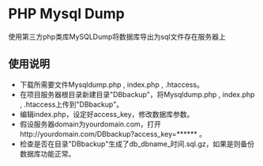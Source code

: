 # PHP Mysql Dump
使用第三方php类库MySQLDump将数据库导出为sql文件存在服务器上

## 使用说明
- 下载所需要文件Mysqldump.php , index.php , .htaccess。
- 在项目服务器根目录新建目录"DBbackup"，将Mysqldump.php , index.php , .htaccess上传到"DBbackup"。
- 编辑index.php，设定好access_key，修改数据库参数。
- 假设服务器domain为yourdomain.com，打开http://yourdomain.com/DBbackup?access_key=****** 。
- 检查是否在目录"DBbackup"生成了db_dbname_时间.sql.gz，如果是则备份数据库功能正常。